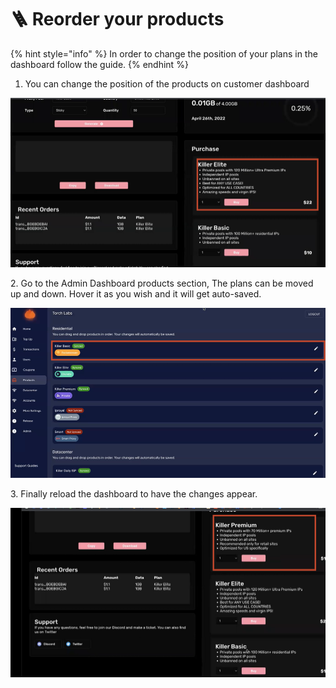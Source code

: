 # 🪜 Reorder your products

{% hint style="info" %}
In order to change the position of your plans in the dashboard follow the guide.
{% endhint %}

1. You can change the position of the products on customer dashboard

![](<../.gitbook/assets/1 (71) (5).png>)

2\. Go to the Admin Dashboard products section, The plans can be moved up and down. Hover it as you wish and it will get auto-saved.

![](<../.gitbook/assets/1 (72) (6).png>)

3\. Finally reload the dashboard to have the changes appear.

![](<../.gitbook/assets/1 (73) (4).png>)
